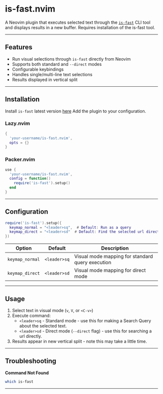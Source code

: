 # is-fast.nvim

A Neovim plugin that executes selected text through the [`is-fast`](https://github.com/Magic-JD/is-fast) CLI tool and displays results in a new buffer.
Requires installation of the is-fast tool.

---

## Features  
- Run visual selections through `is-fast` directly from Neovim  
- Supports both standard and `--direct` modes  
- Configurable keybindings  
- Handles single/multi-line text selections  
- Results displayed in vertical split  

---

## Installation  

Install `is-fast` latest version [here](https://github.com/Magic-JD/is-fast)
Add the plugin to your configuration.

### Lazy.nvim  
```lua  
{  
  'your-username/is-fast.nvim',  
  opts = {}  
}  
```

### Packer.nvim  
```lua  
use {  
  'your-username/is-fast.nvim',  
  config = function()  
    require('is-fast').setup()  
  end  
}  
```

---

## Configuration  

```lua  
require('is-fast').setup({  
  keymap_normal = "<leader>sq",  # Default: Run as a query 
  keymap_direct = "<leader>sd"  # Default: Find the selected url directly 
})  
```

| Option | Default | Description |  
|--------|---------|-------------|  
| `keymap_normal` | `<leader>sq` | Visual mode mapping for standard query execution |  
| `keymap_direct` | `<leader>sd` | Visual mode mapping for direct mode |  

---

## Usage  

1. Select text in visual mode (`v`, `V`, or `<C-v>`)  
2. Execute command:  
   - `<leader>sq` - Standard mode - use this for making a Search Query about the selected text. 
   - `<leader>sd` - Direct mode (`--direct` flag) - use this for searching a url directly.
3. Results appear in new vertical split - note this may take a little time. 

---

## Troubleshooting  

**Command Not Found**  
```bash  
which is-fast  
```

---
